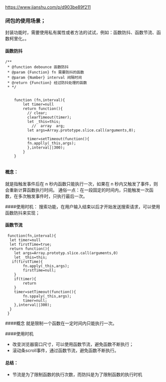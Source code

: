 https://www.jianshu.com/p/d903be89f211
### 闭包的使用场景；
封装功能时，需要使用私有属性或者方法的试试，例如：函数防抖、函数节流、函数柯里化。。
#### 函数防抖
```
/**
 * @function debounce 函数防抖
 * @param {Function} fn 需要防抖的函数
 * @param {Number} interval 间隔时间
 * @return {Function} 经过防抖处理的函数
 * */


    function (fn,interval){
    	let timer=null
        return function(){
		  // clear;
          clearTimeout(timer);
          let _this=this;
         	//  array  arg;
          let args=Array.prototype.slice.call(arguments,0);
          
          timer=setTimeout(function(){
          fn.applly(_this,args);
          },interval||300);
        }
    }
    
```

#### 概念：
就是指触发事件后在 n 秒内函数只能执行一次，如果在 n 秒内又触发了事件，则会重新计算函数执行时间。
通俗一点：在一段固定的时间内，只能触发一次函数，在多次触发事件时，只执行最后一次。

####使用时机：
搜索功能，在用户输入结束以后才开始发送搜索请求，可以使用函数防抖来实现；

#### 函数节流
```
 function(fn,interval){
  let timer=null
  let firstTime=true;
  return function(){
    let args=Array.prototyp.slice.call(arguments,0)
   	let _this=this;
   if(firstTime){
    	fn.apply(_this,args);
        firstTime=null;
    }
    if(timer){
    	return
    }
    timer=setTimeout(function(){
    	fn.sppaly(_this,args);
        timer=null;
    },interval||300);
  }
 }

```

####概念
就是限制一个函数在一定时间内只能执行一次。

####使用时机
* 改变浏览器窗口尺寸，可以使用函数节流，避免函数不断执行；
* 滚动条scroll事件，通过函数节流，避免函数不断执行。

#### 总结：
* 节流是为了限制函数的执行次数，而防抖是为了限制函数的执行时机